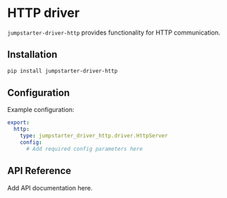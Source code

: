 # HTTP driver

`jumpstarter-driver-http` provides functionality for HTTP communication.

## Installation

```bash
pip install jumpstarter-driver-http
```

## Configuration

Example configuration:

```yaml
export:
  http:
    type: jumpstarter_driver_http.driver.HttpServer
    config:
      # Add required config parameters here
```

## API Reference

Add API documentation here.
